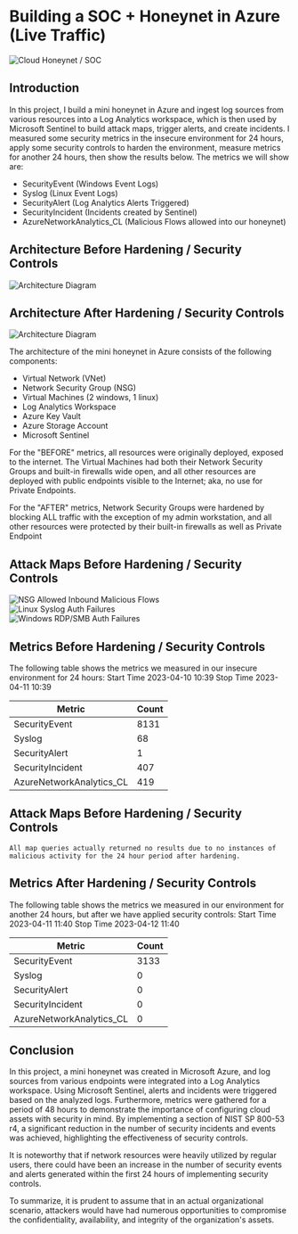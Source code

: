 # Building a SOC + Honeynet in Azure (Live Traffic)
![Cloud Honeynet / SOC](https://i.imgur.com/ZWxe03e.jpg)

## Introduction

In this project, I build a mini honeynet in Azure and ingest log sources from various resources into a Log Analytics workspace, which is then used by Microsoft Sentinel to build attack maps, trigger alerts, and create incidents. I measured some security metrics in the insecure environment for 24 hours, apply some security controls to harden the environment, measure metrics for another 24 hours, then show the results below. The metrics we will show are:

- SecurityEvent (Windows Event Logs)
- Syslog (Linux Event Logs)
- SecurityAlert (Log Analytics Alerts Triggered)
- SecurityIncident (Incidents created by Sentinel)
- AzureNetworkAnalytics_CL (Malicious Flows allowed into our honeynet)

## Architecture Before Hardening / Security Controls
![Architecture Diagram](https://i.imgur.com/aBDwnKb.jpg)

## Architecture After Hardening / Security Controls
![Architecture Diagram](https://i.imgur.com/YQNa9Pp.jpg)

The architecture of the mini honeynet in Azure consists of the following components:

- Virtual Network (VNet)
- Network Security Group (NSG)
- Virtual Machines (2 windows, 1 linux)
- Log Analytics Workspace
- Azure Key Vault
- Azure Storage Account
- Microsoft Sentinel

For the "BEFORE" metrics, all resources were originally deployed, exposed to the internet. The Virtual Machines had both their Network Security Groups and built-in firewalls wide open, and all other resources are deployed with public endpoints visible to the Internet; aka, no use for Private Endpoints.

For the "AFTER" metrics, Network Security Groups were hardened by blocking ALL traffic with the exception of my admin workstation, and all other resources were protected by their built-in firewalls as well as Private Endpoint

## Attack Maps Before Hardening / Security Controls
![NSG Allowed Inbound Malicious Flows](https://imgur.com/QvaLLQT.png)<br>
![Linux Syslog Auth Failures](https://imgur.com/mn9R2HG.png)<br>
![Windows RDP/SMB Auth Failures](https://imgur.com/1U3vWAm.png)<br>

## Metrics Before Hardening / Security Controls

The following table shows the metrics we measured in our insecure environment for 24 hours:
Start Time 2023-04-10 10:39
Stop Time	2023-04-11 10:39

| Metric                   | Count
| ------------------------ | -----
| SecurityEvent            | 8131
| Syslog                   | 68
| SecurityAlert            | 1
| SecurityIncident         | 407
| AzureNetworkAnalytics_CL | 419

## Attack Maps Before Hardening / Security Controls

```All map queries actually returned no results due to no instances of malicious activity for the 24 hour period after hardening.```

## Metrics After Hardening / Security Controls

The following table shows the metrics we measured in our environment for another 24 hours, but after we have applied security controls:
Start Time 2023-04-11 11:40
Stop Time	2023-04-12 11:40

| Metric                   | Count
| ------------------------ | -----
| SecurityEvent            | 3133
| Syslog                   | 0
| SecurityAlert            | 0
| SecurityIncident         | 0
| AzureNetworkAnalytics_CL | 0

## Conclusion

In this project, a mini honeynet was created in Microsoft Azure, and log sources from various endpoints were integrated into a Log Analytics workspace. Using Microsoft Sentinel, alerts and incidents were triggered based on the analyzed logs. Furthermore, metrics were gathered for a period of 48 hours to demonstrate the importance of configuring cloud assets with security in mind. By implementing a section of NIST SP 800-53 r4, a significant reduction in the number of security incidents and events was achieved, highlighting the effectiveness of security controls.

It is noteworthy that if network resources were heavily utilized by regular users, there could have been an increase in the number of security events and alerts generated within the first 24 hours of implementing security controls.

To summarize, it is prudent to assume that in an actual organizational scenario, attackers would have had numerous opportunities to compromise the confidentiality, availability, and integrity of the organization's assets.

